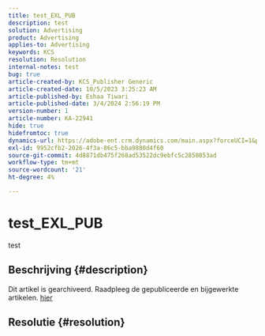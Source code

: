 ```yaml
---
title: test_EXL_PUB
description: test
solution: Advertising
product: Advertising
applies-to: Advertising
keywords: KCS
resolution: Resolution
internal-notes: test
bug: true
article-created-by: KCS_Publisher Generic
article-created-date: 10/5/2023 3:25:23 AM
article-published-by: Eshaa Tiwari
article-published-date: 3/4/2024 2:56:19 PM
version-number: 1
article-number: KA-22941
hide: true
hidefromtoc: true
dynamics-url: https://adobe-ent.crm.dynamics.com/main.aspx?forceUCI=1&pagetype=entityrecord&etn=knowledgearticle&id=b686d2ca-2e63-ee11-be6e-6045bd0061cb
exl-id: 9952cfb2-2026-4f3a-86c5-bba9880d4f60
source-git-commit: 4d8871db475f268ad53522dc9ebfc5c2850853ad
workflow-type: tm+mt
source-wordcount: '21'
ht-degree: 4%

---
```


# test_EXL_PUB


test

## Beschrijving {#description}

Dit artikel is gearchiveerd. Raadpleeg de gepubliceerde en bijgewerkte artikelen. [hier](https://experienceleague.adobe.com/search.html#sort=relevancy)

## Resolutie {#resolution}
